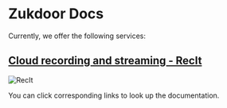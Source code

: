 # Zukdoor Docs

Currently, we offer the following services:

## [Cloud recording and streaming - RecIt](recit)

![RecIt](/recit.svg)

You can click corresponding links to look up the documentation.
